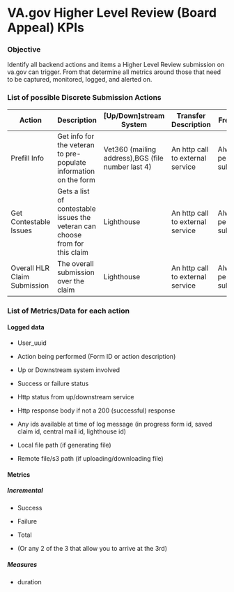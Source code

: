 VA.gov Higher Level Review (Board Appeal) KPIs
==============================================

  

### Objective 

Identify all backend actions and items a Higher Level Review submission on va.gov can trigger. From that determine all metrics around those that need to be captured, monitored, logged, and alerted on. 

  

### List of possible Discrete Submission Actions
Action | Description | [Up/Down]stream System | Transfer Description | Frequency
-- | -- | -- | -- | --
Prefill Info | Get info for the veteran to pre-populate information on the form | Vet360 (mailing address),BGS (file number last 4) | An http call to external service | Always 1 per submission
Get Contestable Issues | Gets a list of contestable issues the veteran can choose from for this claim | Lighthouse | An http call to external service | Always 1 per submission
Overall HLR Claim Submission | The overall submission over the claim | Lighthouse | An http call to external service | Always 1 per submission
  


  
  

### List of Metrics/Data for each action

#### Logged data

*   User\_uuid
    
*   Action being performed (Form ID or action description)
    
*   Up or Downstream system involved
    
*   Success or failure status
    
*   Http status from up/downstream service
    
*   Http response body if not a 200 (successful) response 
    
*   Any ids available at time of log message (in progress form id, saved claim id, central mail id, lighthouse id)
    
*   Local file path (if generating file)
    
*   Remote file/s3 path (if uploading/downloading file)
    

  

#### Metrics

##### Incremental

*   Success
    
*   Failure
    
*   Total 
    
*   (Or any 2 of the 3 that allow you to arrive at the 3rd)
    

##### Measures

*   duration
    
